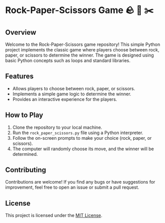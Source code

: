 # Rock-Paper-Scissors Game 🪨 📄 ✂️

## Overview

Welcome to the Rock-Paper-Scissors game repository! This simple Python project implements the classic game where players choose between rock, paper, or scissors to determine the winner. The game is designed using basic Python concepts such as loops and standard libraries.

## Features

- Allows players to choose between rock, paper, or scissors.
- Implements a simple game logic to determine the winner.
- Provides an interactive experience for the players.

## How to Play

1. Clone the repository to your local machine.
2. Run the `rock_paper_scissors.py` file using a Python interpreter.
3. Follow the on-screen prompts to make your choice (rock, paper, or scissors).
4. The computer will randomly choose its move, and the winner will be determined.

## Contributing

Contributions are welcome! If you find any bugs or have suggestions for improvement, feel free to open an issue or submit a pull request.

## License

This project is licensed under the [MIT License](LICENSE).


